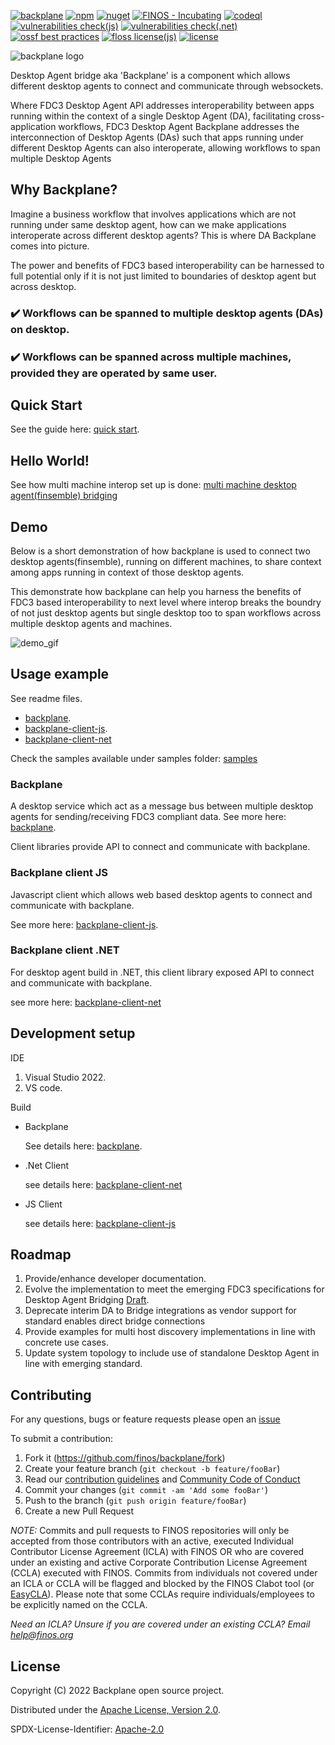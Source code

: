 [![backplane](https://img.shields.io/github/package-json/v/finos/backplane?filename=src%2FFinos.Fdc3.Backplane%2Fpackage.json&label=backplane)](https://github.com/finos/backplane/releases?q=finos-fdc3-backplane)
[![npm](https://img.shields.io/npm/v/@finos/fdc3-backplane-client)](https://www.npmjs.com/package/@finos/fdc3-backplane-client)
[![nuget](https://img.shields.io/nuget/vpre/Finos.Backplane.Client?color=olive)](https://www.nuget.org/packages/Finos.Backplane.Client)
[![FINOS - Incubating](https://cdn.jsdelivr.net/gh/finos/contrib-toolbox@master/images/badge-incubating.svg)](https://community.finos.org/docs/governance/Software-Projects/stages/incubating)
[![codeql](https://github.com/finos/backplane/actions/workflows/codeql.yml/badge.svg)](https://github.com/finos/backplane/actions/workflows/codeql.yml)
[![vulnerabilities check(js)](https://github.com/finos/backplane/actions/workflows/node-cve-scanning.yml/badge.svg)](https://github.com/finos/backplane/actions/workflows/node-cve-scanning.yml) 
[![vulnerabilities check(.net)](https://github.com/finos/backplane/actions/workflows/dotnet-cve-scanning.yml/badge.svg)](https://github.com/finos/backplane/actions/workflows/dotnet-cve-scanning.yml)
[![ossf best practices](https://bestpractices.coreinfrastructure.org/projects/6700/badge)](https://bestpractices.coreinfrastructure.org/projects/6700)
[![floss license(js)](https://github.com/finos/backplane/actions/workflows/node-license-scanning.yml/badge.svg)](https://github.com/finos/backplane/actions/workflows/node-license-scanning.yml)
[![license](https://img.shields.io/badge/License-Apache%202.0-blue.svg)](https://opensource.org/licenses/Apache-2.0)

![backplane logo](./docs/resources/BackplaneIcon.png)

Desktop Agent bridge aka 'Backplane' is a component which allows different desktop agents to connect and communicate through websockets.

Where FDC3 Desktop Agent API addresses interoperability between apps running within the context of a single Desktop Agent (DA), facilitating cross-application workflows, FDC3 Desktop Agent Backplane addresses the interconnection of Desktop Agents (DAs) such that apps running under different Desktop Agents can also interoperate, allowing workflows to span multiple Desktop Agents

## Why Backplane?

Imagine a business workflow that involves applications which are not running under same desktop agent, how can we make applications interoperate across different desktop agents? This is where DA Backplane comes into picture.

The power and benefits of FDC3 based interoperability can be harnessed to full potential only if it is not just limited to boundaries of desktop agent but across desktop.

### ✔️ Workflows can be spanned to multiple desktop agents (DAs) on desktop.

### ✔️ Workflows can be spanned across multiple machines, provided they are operated by same user.

## Quick Start

See the guide here: [quick start](./docs/QuickStart.md).

## Hello World!

See how multi machine interop set up is done: [multi machine desktop agent(finsemble) bridging](./docs/HelloWorld.md) 


## Demo

Below is a short demonstration of how backplane is used to connect two desktop agents(finsemble), running on different machines, to share context among apps running in context of those desktop agents. 

This demonstrate how backplane can help you harness the benefits of FDC3 based interoperability to next level where interop breaks the boundry of not just desktop agents but single desktop too to span workflows across multiple desktop agents and machines.

![demo_gif](./docs/resources/Backplane_Demo.gif)

## Usage example

See readme files.

- [backplane](./src/Finos.Fdc3.Backplane/Readme.md).
- [backplane-client-js](./src/Finos.Fdc3.Backplane.Client.JS/README.md).
- [backplane-client-net](./src/Finos.Fdc3.Backplane.Client/Readme.md)

Check the samples available under samples folder: [samples](https://github.com/finos/backplane/tree/main/samples)

### Backplane

A desktop service which act as a message bus between multiple desktop agents for sending/receiving FDC3 compliant data.
See more here: [backplane](./src/Finos.Fdc3.Backplane/Readme.md).

Client libraries provide API to connect and communicate with backplane.

### Backplane client JS

Javascript client which allows web based desktop agents to connect and communicate with backplane.

See more here: [backplane-client-js](./src/Finos.Fdc3.Backplane.Client.JS/README.md).

### Backplane client .NET

For desktop agent build in .NET, this client library exposed API to connect and communicate with backplane.

see more here: [backplane-client-net](./src/Finos.Fdc3.Backplane.Client/Readme.md)

## Development setup

IDE

1.  Visual Studio 2022.
2.  VS code.

Build

- Backplane

  See details here: [backplane](./src/Finos.Fdc3.Backplane/Readme.md).

- .Net Client

  see details here: [backplane-client-net](./src/Finos.Fdc3.Backplane.Client/Readme.md)

- JS Client

  see details here: [backplane-client-js](./src/Finos.Fdc3.Backplane.Client.JS/README.md)

## Roadmap

1. Provide/enhance developer documentation.
2. Evolve the implementation to meet the emerging FDC3 specifications for Desktop Agent Bridging [Draft](https://github.com/finos/FDC3/blob/544-Desktop-Agent-Bridging-Proposal/docs/api-bridging/spec.md).
3. Deprecate interim DA to Bridge integrations as vendor support for standard enables direct bridge connections
4. Provide examples for multi host discovery implementations in line with concrete use cases.
5. Update system topology to include use of standalone Desktop Agent in line with emerging standard.

## Contributing

For any questions, bugs or feature requests please open an [issue](https://github.com/finos/backplane/issues)

To submit a contribution:

1. Fork it (<https://github.com/finos/backplane/fork>)
2. Create your feature branch (`git checkout -b feature/fooBar`)
3. Read our [contribution guidelines](./CONTRIBUTING.md) and [Community Code of Conduct](https://www.finos.org/code-of-conduct)
4. Commit your changes (`git commit -am 'Add some fooBar'`)
5. Push to the branch (`git push origin feature/fooBar`)
6. Create a new Pull Request

_NOTE:_ Commits and pull requests to FINOS repositories will only be accepted from those contributors with an active, executed Individual Contributor License Agreement (ICLA) with FINOS OR who are covered under an existing and active Corporate Contribution License Agreement (CCLA) executed with FINOS. Commits from individuals not covered under an ICLA or CCLA will be flagged and blocked by the FINOS Clabot tool (or [EasyCLA](https://community.finos.org/docs/governance/Software-Projects/easycla)). Please note that some CCLAs require individuals/employees to be explicitly named on the CCLA.

_Need an ICLA? Unsure if you are covered under an existing CCLA? Email [help@finos.org](mailto:help@finos.org)_

## License

Copyright (C) 2022 Backplane open source project.

Distributed under the [Apache License, Version 2.0](http://www.apache.org/licenses/LICENSE-2.0).

SPDX-License-Identifier: [Apache-2.0](https://spdx.org/licenses/Apache-2.0)
